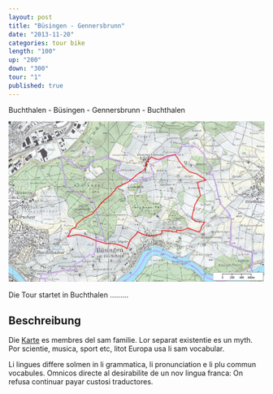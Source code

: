 ```yaml
---
layout: post
title: "Büsingen - Gennersbrunn"
date: "2013-11-20"
categories: tour bike
length: "100"
up: "200"
down: "300"
tour: "1"
published: true
---
```


Buchthalen - Büsingen - Gennersbrunn - Buchthalen 

![buesingen-gennersbrunn](/images/buesingen-gennersbrunn.jpg)

Die Tour startet in Buchthalen .........

## Beschreibung
Die [Karte](/downloads/buesingen_gennersbrunn.pdf) es membres del sam familie. Lor separat existentie es un myth. Por scientie, musica, sport etc, litot Europa usa li sam vocabular.

Li lingues differe solmen in li grammatica, li pronunciation e li plu commun vocabules. Omnicos directe al desirabilite de un nov lingua franca: On refusa continuar payar custosi traductores.